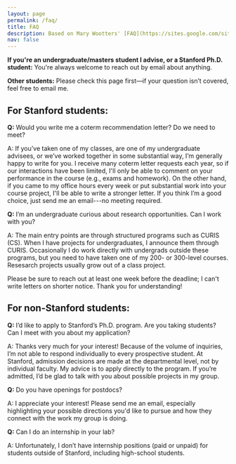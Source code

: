 ```yaml
---
layout: page
permalink: /faq/
title: FAQ
description: Based on Mary Wootters' [FAQ](https://sites.google.com/site/marywootters/faq?authuser=0).
nav: false
---
```


**If you're an undergraduate/masters student I advise, or a Stanford Ph.D. student:**
You're always welcome to reach out by email about anything.

**Other students:** Please check this page first—if your question isn’t covered, feel free to email me.

## For Stanford students:

**Q:** Would you write me a coterm recommendation letter? Do we need to meet?

A: If you’ve taken one of my classes, are one of my undergraduate advisees, or we’ve worked together in some substantial way, I’m generally happy to write for you. I receive many coterm letter requests each year, so if our interactions have been limited, I'll only be able to comment on your performance in the course (e.g., exams and homework). On the other hand, if you came to my office hours every week or put substantial work into your course project, I'll be able to write a stronger letter. If you think I’m a good choice, just send me an email---no meeting required.

**Q:** I’m an undergraduate curious about research opportunities. Can I work with you?

A: The main entry points are through structured programs such as CURIS (CS). When I have projects for undergraduates, I announce them through CURIS. Occasionally I do work directly with undergrads outside these programs, but you need to have taken one of my 200- or 300-level courses. Resesarch projects usually grow out of a class project.

Please be sure to reach out at least one week before the deadline; I can't write letters on shorter notice. Thank you for understanding!

## For non-Stanford students:
**Q:** I’d like to apply to Stanford’s Ph.D. program. Are you taking students? Can I meet with you about my application?

A: Thanks very much for your interest! Because of the volume of inquiries, I’m not able to respond individually to every prospective student. At Stanford, admission decisions are made at the departmental level, not by individual faculty. My advice is to apply directly to the program. If you’re admitted, I’d be glad to talk with you about possible projects in my group.

**Q:** Do you have openings for postdocs?

A: I appreciate your interest! Please send me an email, especially highlighting your possible directions you'd like to pursue and how they connect with the work my group is doing.


**Q:** Can I do an internship in your lab?

A: Unfortunately, I don’t have internship positions (paid or unpaid) for students outside of Stanford, including high-school students.